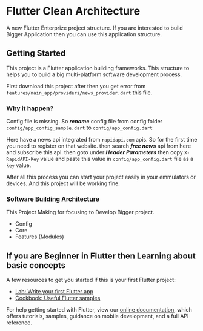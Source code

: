 # Flutter Clean Architecture

A new Flutter Enterprize project structure. If you are interested to build Bigger Application then you can use this application structure.

## Getting Started

This project is a Flutter application building frameworks. This structure to helps you to build a big multi-platform software development process.

First download this project after then you get error from ```features/main_app/providers/news_provider.dart``` this file.

### Why it happen?

Config file is missing. So ***rename*** config file from config folder `config/app_config_sample.dart` to `config/app_config.dart`

Here have a news api integrated from `rapidapi.com` apis. So for the first time you need to register on that website. then search ***free news*** api from here and subscribe this api. then goto under ***Header Parameters*** then copy `X-RapidAPI-Key` value and paste this value in `config/app_config.dart` file as a `key` value.

After all this process you can start your project easily in your emmulators or devices. And this project will be working fine.

### Software Building Architecture

This Project Making for focusing to Develop Bigger project.

- Config
- Core
- Features (Modules)

## If you are Beginner in Flutter then Learning about basic concepts

A few resources to get you started if this is your first Flutter project:

- [Lab: Write your first Flutter app](https://flutter.dev/docs/get-started/codelab)
- [Cookbook: Useful Flutter samples](https://flutter.dev/docs/cookbook)

For help getting started with Flutter, view our
[online documentation](https://flutter.dev/docs), which offers tutorials,
samples, guidance on mobile development, and a full API reference.

